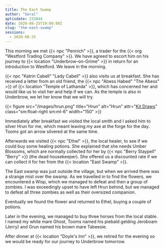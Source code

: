 ```yaml
---
title: The East Swamp
author: "Seral"
aptisdate: 233844
date: 2020-08-25T19:00:00Z
slug: "the-east-swamp"
sessions:
  - 2020-08-25
---
```


This morning we met {{< npc "Pennich" >}}, a trader for the {{< org "Westford Trading Company" >}}. We have agreed to escort him on his journey to {{< location "Underbrow-on-Grime" >}} in return for an introduction to Westford. We leave in the morning.<!--more-->

{{< npc "Katrin Cabell" "Lady Cabell" >}} also visits us at breakfast. She has received a letter from an old friend, the {{< npc "Abess Habed" "The Abess" >}} of {{< location "Temple of Lathanda" >}}, which has concerned her and would like us to visit her and help if we can. As the temple is also in Underbrow, we let her know that we will try.

{{< figure src="/images/hrun.png" title="Hrun" alt="Hrun" attr="[Kit Draws](https://kitdraws.com/)" class="sm:float-right sm:ml-6" width="150" >}}

Immediately after breakfast we visited the local smith and I asked him to silver Hrun for me, which meant leaving my axe at the forge for the day. Tooms got an arrow silvered at the same time.

Afterwards we visited {{< npc "Ethel" >}}, the local healer, to see if we could buy some healing potions. She explained that she needs Umber Blossoms, which are normally collected for her by {{< npc "Berry Staypell" "Berry" >}} (the dead housekeeper). She offered us a discounted rate if we can collect it for her from the {{< location "East Swamp" >}}.

The East swamp was just outside the village, but when we arrived there was a strange mist over the swamp. As we travelled in to find the flowers, we encountered a Wisp, which we managed to defeat and then a group of zombies. I was exceedingly upset to have left Hrun behind, but we managed to defeat all three zombies as well as their oversized companion.

Eventually we found the flower and returned to Ethel, buying a couple of potions.

Later in the evening, we managed to buy three horses from the local stable. I named my white mare Ghost, Tooms named his piebald gelding Jeroboam (Jerry) and Grun named his brown mare Tabeesie.

After dinner at {{< location "Doyle's Inn" >}}, we retired for the evening so we would be ready for our journey to Underbrow tomorrow.
